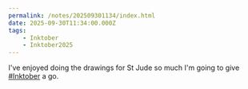 ```yaml
---
permalink: /notes/202509301134/index.html
date: 2025-09-30T11:34:00.000Z
tags:
    - Inktober
    - Inktober2025
---
```


I've enjoyed doing the drawings for St Jude so much I'm going to give [#Inktober](https://inktober.com) a go.
